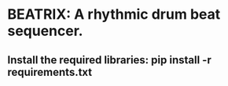 # BEATRIX: A rhythmic drum beat sequencer.

## Install the required libraries: pip install -r requirements.txt 
